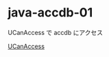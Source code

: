 # java-accdb-01
UCanAccess で accdb にアクセス

[UCanAccess](http://ucanaccess.sourceforge.net/site.html)
